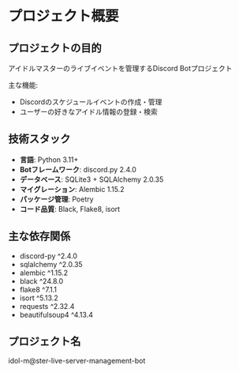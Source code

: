 # プロジェクト概要

## プロジェクトの目的
アイドルマスターのライブイベントを管理するDiscord Botプロジェクト

主な機能:
- Discordのスケジュールイベントの作成・管理
- ユーザーの好きなアイドル情報の登録・検索

## 技術スタック
- **言語**: Python 3.11+
- **Botフレームワーク**: discord.py 2.4.0
- **データベース**: SQLite3 + SQLAlchemy 2.0.35
- **マイグレーション**: Alembic 1.15.2
- **パッケージ管理**: Poetry
- **コード品質**: Black, Flake8, isort

## 主な依存関係
- discord-py ^2.4.0
- sqlalchemy ^2.0.35
- alembic ^1.15.2
- black ^24.8.0
- flake8 ^7.1.1
- isort ^5.13.2
- requests ^2.32.4
- beautifulsoup4 ^4.13.4

## プロジェクト名
idol-m@ster-live-server-management-bot